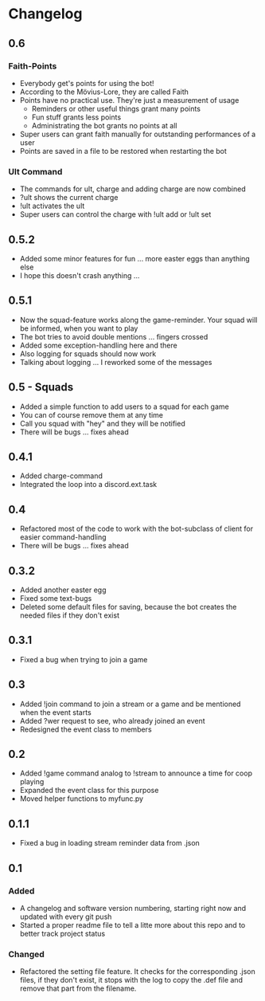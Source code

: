 # Changelog

## 0.6
### Faith-Points
- Everybody get's points for using the bot!
- According to the Mövius-Lore, they are called Faith
- Points have no practical use. They're just a measurement of usage
    - Reminders or other useful things grant many points
    - Fun stuff grants less points
    - Administrating the bot grants no points at all
- Super users can grant faith manually for outstanding performances of a user
- Points are saved in a file to be restored when restarting the bot
### Ult Command
- The commands for ult, charge and adding charge are now combined
- ?ult shows the current charge
- !ult activates the ult
- Super users can control the charge with !ult add or !ult set

## 0.5.2
- Added some minor features for fun ... more easter eggs than anything else
- I hope this doesn't crash anything ...

## 0.5.1
- Now the squad-feature works along the game-reminder. Your squad will be informed, when you want to play
- The bot tries to avoid double mentions ... fingers crossed
- Added some exception-handling here and there
- Also logging for squads should now work
- Talking about logging ... I reworked some of the messages

## 0.5 - Squads
- Added a simple function to add users to a squad for each game
- You can of course remove them at any time
- Call you squad with "hey" and they will be notified
- There will be bugs ... fixes ahead

## 0.4.1
- Added charge-command
- Integrated the loop into a discord.ext.task

## 0.4
- Refactored most of the code to work with the bot-subclass of client for easier command-handling
- There will be bugs ... fixes ahead

## 0.3.2
- Added another easter egg
- Fixed some text-bugs
- Deleted some default files for saving, because the bot creates the needed files if they don't exist

## 0.3.1
- Fixed a bug when trying to join a game

## 0.3
- Added !join command to join a stream or a game and be mentioned when the event starts
- Added ?wer request to see, who already joined an event
- Redesigned the event class to members

## 0.2
- Added !game command analog to !stream to announce a time for coop playing
- Expanded the event class for this purpose
- Moved helper functions to myfunc.py

## 0.1.1
- Fixed a bug in loading stream reminder data from .json

## 0.1

### Added
- A changelog and software version numbering, starting right now and updated with every git push
- Started a proper readme file to tell a litte more about this repo and to better track project status

### Changed
- Refactored the setting file feature. It checks for the corresponding .json files, if they don't exist, it stops with the log to copy the .def file and remove that part from the filename.